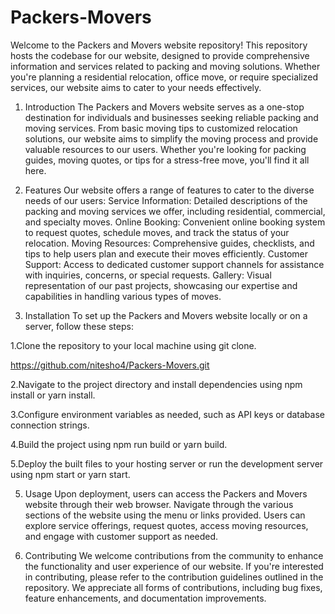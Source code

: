 # Packers-Movers
Welcome to the Packers and Movers website repository! This repository hosts the codebase for our website, designed to provide comprehensive information and services related to packing and moving solutions. Whether you're planning a residential relocation, office move, or require specialized services, our website aims to cater to your needs effectively.

1. Introduction
The Packers and Movers website serves as a one-stop destination for individuals and businesses seeking reliable packing and moving services. From basic moving tips to customized relocation solutions, our website aims to simplify the moving process and provide valuable resources to our users. Whether you're looking for packing guides, moving quotes, or tips for a stress-free move, you'll find it all here.

2. Features
Our website offers a range of features to cater to the diverse needs of our users:
Service Information: Detailed descriptions of the packing and moving services we offer, including residential, commercial, and specialty moves.
Online Booking: Convenient online booking system to request quotes, schedule moves, and track the status of your relocation.
Moving Resources: Comprehensive guides, checklists, and tips to help users plan and execute their moves efficiently.
Customer Support: Access to dedicated customer support channels for assistance with inquiries, concerns, or special requests.
Gallery: Visual representation of our past projects, showcasing our expertise and capabilities in handling various types of moves.

3. Installation
To set up the Packers and Movers website locally or on a server, follow these steps:

1.Clone the repository to your local machine using git clone.

https://github.com/nitesho4/Packers-Movers.git

2.Navigate to the project directory and install dependencies using npm install or yarn install.

3.Configure environment variables as needed, such as API keys or database connection strings.

4.Build the project using npm run build or yarn build.

5.Deploy the built files to your hosting server or run the development server using npm start or yarn start.


5. Usage
Upon deployment, users can access the Packers and Movers website through their web browser. Navigate through the various sections of the website using the menu or links provided. Users can explore service offerings, request quotes, access moving resources, and engage with customer support as needed.

6. Contributing
We welcome contributions from the community to enhance the functionality and user experience of our website. If you're interested in contributing, please refer to the contribution guidelines outlined in the repository. We appreciate all forms of contributions, including bug fixes, feature enhancements, and documentation improvements.
